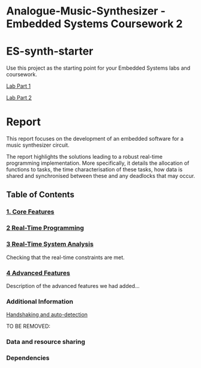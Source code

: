 # Analogue-Music-Synthesizer - Embedded Systems Coursework 2


# ES-synth-starter

  Use this project as the starting point for your Embedded Systems labs and coursework.
  
  [Lab Part 1](doc/LabPart1.md)
  
  [Lab Part 2](doc/LabPart2.md)
  
  
  
  # Report
  
  This report focuses on the development of an embedded software for a music synthesizer circuit.
  
  The report highlights the solutions leading to a robust real-time programming implementation. More specifically, it details the allocation of functions to tasks, the time characterisation of these tasks, how data is shared and synchronised between these and any deadlocks that may occur.

## Table of Contents

### [1. Core Features](report/core_features.md)

  ### [2 Real-Time Programming](report/real_time_programming.md)
  
  
  ### [3 Real-Time System Analysis](report/timing_analysis.md)
  
  Checking that the real-time constraints are met. 
  

  ### [4 Advanced Features](report/advanced_features.md)
  
  Description of the advanced features we had added...


### Additional Information
  [Handshaking and auto-detection](doc/handshaking.md)
  
  TO BE REMOVED:
  
   ### Data and resource sharing
  
  ### Dependencies
